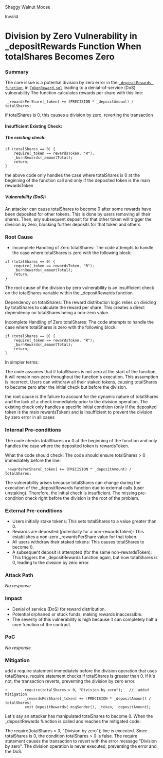 Shaggy Walnut Moose

Invalid

# Division by Zero Vulnerability in _depositRewards Function When totalShares Becomes Zero

### Summary

The core issue is a potential division by zero error in the [`_depositRewards function`](https://github.com/sherlock-audit/2025-01-peapods-finance/blob/main/contracts/contracts/TokenRewards.sol#L232),  in [`TokenReward.sol`](https://github.com/sherlock-audit/2025-01-peapods-finance/blob/main/contracts/contracts/TokenRewards.sol#L206) leading to a denial-of-service (DoS) vulnerability
The function calculates rewards per share with this line:
```
 _rewardsPerShare[_token] += (PRECISION * _depositAmount) / totalShares;
```
if totalShares is 0, this causes a division by zero, reverting the transaction

#### Insufficient Existing Check:
##### The existing check:
```solidity
if (totalShares == 0) {
    require(_token == rewardsToken, "R");
    _burnRewards(_amountTotal);
    return;
}
```
the above code only handles the case where totalShares is 0 at the beginning of the function call and only if the deposited token is the main rewardsToken

##### Vulnerability (DoS):
An attacker can cause totalShares to become 0 after some rewards have been deposited for other tokens. This is done by users removing all their shares. Then, any subsequent deposit for that other token will trigger the division by zero, blocking further deposits for that token and others.  



### Root Cause

* Incomplete Handling of Zero totalShares: 
    The code attempts to handle the case where totalShares is zero with the following block:
```
if (totalShares == 0) {
    require(_token == rewardsToken, "R");
    _burnRewards(_amountTotal);
    return;
}
```

The root cause of the division by zero vulnerability is an insufficient check on the totalShares variable within the _depositRewards function.


Dependency on totalShares: The reward distribution logic relies on dividing by totalShares to calculate the reward per share. This creates a direct dependency on totalShares being a non-zero value.

Incomplete Handling of Zero totalShares: The code attempts to handle the case where totalShares is zero with the following block:

```
if (totalShares == 0) {
    require(_token == rewardsToken, "R");
    _burnRewards(_amountTotal);
    return;
}
```
In simpler terms:

The code assumes that if totalShares is not zero at the start of the function, it will remain non-zero throughout the function's execution. This assumption is incorrect. Users can withdraw all their staked tokens, causing totalShares to become zero after the initial check but before the division.

the root cause is the failure to account for the dynamic nature of totalShares and the lack of a check immediately prior to the division operation. The existing check only handles a specific initial condition (only if the deposited token is the main rewardsToken) and is insufficient to prevent the division by zero error in all cases



### Internal Pre-conditions

The code checks totalShares == 0 at the beginning of the function and only handles the case where the deposited token is rewardsToken.

What the code should check: The code should ensure totalShares > 0 immediately before the line:

```
_rewardsPerShare[_token] += (PRECISION * _depositAmount) / totalShares;
```
The vulnerability arises because totalShares can change during the execution of the _depositRewards function due to external calls (user unstaking). Therefore, the initial check is insufficient. The missing pre-condition check right before the division is the root of the problem.

### External Pre-conditions

* Users initially stake tokens: This sets totalShares to a value greater than 0.
* Rewards are deposited (potentially for a non-rewardsToken): This establishes a non-zero _rewardsPerShare value for that token.
* All users withdraw their staked tokens: This causes totalShares to become 0.
* A subsequent deposit is attempted (for the same non-rewardsToken): This triggers the _depositRewards function again, but now totalShares is 0, leading to the division by zero error.

### Attack Path

_No response_

### Impact

* Denial of service (DoS) for reward distribution.
* Potential orphaned or stuck funds, making rewards inaccessible.
*  The severity of this vulnerability is high because it can completely halt a core function of the contract.

### PoC

_No response_

### Mitigation

add a require statement immediately before the division operation that uses totalShares. require statement checks if totalShares is greater than 0. If it's not, the transaction reverts, preventing the division by zero error.

```
+        require(totalShares > 0, "Division by zero");   //  added Mitigation
         _rewardsPerShare[_token] += (PRECISION * _depositAmount) / totalShares;
         emit DepositRewards(_msgSender(), _token, _depositAmount);
```


Let's say an attacker has manipulated totalShares to become 0. When the _depositRewards function is called and reaches the mitigated code:

The require(totalShares > 0, "Division by zero"); line is executed.
Since totalShares is 0, the condition totalShares > 0 is false.
The require statement causes the transaction to revert with the error message "Division by zero".
The division operation is never executed, preventing the error and the DoS.